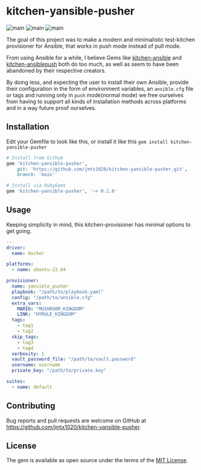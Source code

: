 # kitchen-yansible-pusher

![main](https://github.com/jmtx1020/kitchen-yansible-pusher/actions/workflows/main.yml/badge.svg)
![main](https://github.com/jmtx1020/kitchen-yansible-pusher/actions/workflows/release.yml/badge.svg)
![main](https://github.com/jmtx1020/kitchen-yansible-pusher/actions/workflows/integration.yml/badge.svg)

The goal of this project was to make a modern and minimalistic test-kitchen provisioner for Ansible, that works in push mode instead of pull mode.

From using Ansible for a while, I believe Gems like [kitchen-ansible](https://github.com/neillturner/kitchen-ansible) and [kitchen-ansiblepush](https://github.com/ahelal/kitchen-ansiblepush) both do too much, as well as seem to have been abandoned by their respective creators.

By doing less, and expecting the user to install their own Ansible, provide their configuration in the form of environment variables, an `ansible.cfg` file or tags and running only in `push` mode(normal mode) we free ourselves from having to support all kinds of installation methods across platforms and in a way future proof ourselves.

## Installation

Edit your Gemfile to look like this, or install it like this `gem install kitchen-yansible-pusher`

```ruby
# Install from Github
gem 'kitchen-yansible-pusher',
    git: 'https://github.com/jmtx1020/kitchen-yansible-pusher.git',
    branch: 'main'

# Install via RubyGems
gem 'kitchen-yansible-pusher', '~> 0.1.0'
```

## Usage

Keeping simplicity in mind, this kitchen-provisioner has minimal options to get going.
```yaml
---
driver:
  name: docker

platforms:
  - name: ubuntu-22.04

provisioner:
  name: yansible_pusher
  playbook: "/path/to/playbook.yaml"
  config: "/path/to/ansible.cfg"
  extra_vars:
    MARIO: "MUSHROOM_KINGDOM"
    LINK: "HYRULE_KINGDOM"
  tags:
    - tag1
    - tag2
  skip_tags:
    - tag3
    - tag4
  verbosity: 1
  vault_password_file: "/path/to/vault.password"
  username: username
  private_key: "/path/to/private.key"

suites:
  - name: default

```

## Contributing

Bug reports and pull requests are welcome on GitHub at https://github.com/jmtx1020/kitchen-yansible-pusher.

## License

The gem is available as open source under the terms of the [MIT License](https://opensource.org/licenses/MIT).
